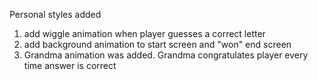 Personal styles added

1. add wiggle animation when player guesses a correct letter
2. add background animation to start screen and "won" end screen
3. Grandma animation was added. Grandma congratulates player every time answer is correct